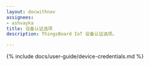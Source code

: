 ```yaml
---
layout: docwithnav
assignees:
- ashvayka
title: 设备认证选项
description: ThingsBoard IoT 设备认证选项。

---
```


{% include docs/user-guide/device-credentials.md %}